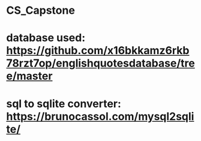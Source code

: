 # CS_Capstone
# database used: https://github.com/x16bkkamz6rkb78rzt7op/englishquotesdatabase/tree/master
# sql to sqlite converter: https://brunocassol.com/mysql2sqlite/
